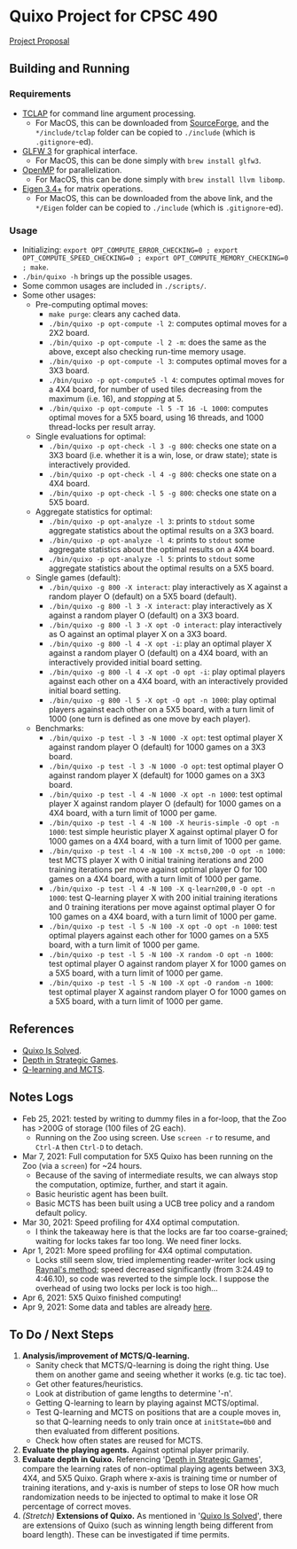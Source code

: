 # Quixo Project for CPSC 490

[Project Proposal](https://docs.google.com/document/d/1R93C6XVNl6pDwXdOTlAuGolf03njDcPjZosSgq-IqNI/edit#)

## Building and Running

### Requirements
- [TCLAP](http://tclap.sourceforge.net/manual.html) for command line argument processing.
  - For MacOS, this can be downloaded from [SourceForge](https://sourceforge.net/projects/tclap/files/), and the `*/include/tclap` folder can be copied to `./include` (which is `.gitignore`-ed).
- [GLFW 3](https://www.glfw.org/) for graphical interface.
  - For MacOS, this can be done simply with `brew install glfw3`.
- [OpenMP](https://www.openmp.org/) for parallelization.
  - For MacOS, this can be done simply with `brew install llvm libomp`.
- [Eigen 3.4+](http://eigen.tuxfamily.org/) for matrix operations.
  - For MacOS, this can be downloaded from the above link, and the `*/Eigen` folder can be copied to `./include` (which is `.gitignore`-ed).

### Usage
- Initializing: `export OPT_COMPUTE_ERROR_CHECKING=0 ; export OPT_COMPUTE_SPEED_CHECKING=0 ; export OPT_COMPUTE_MEMORY_CHECKING=0 ; make`.
- `./bin/quixo -h` brings up the possible usages.
- Some common usages are included in `./scripts/`.
- Some other usages:
  - Pre-computing optimal moves:
    - `make purge`: clears any cached data.
    - `./bin/quixo -p opt-compute -l 2`: computes optimal moves for a 2X2 board.
    - `./bin/quixo -p opt-compute -l 2 -m`: does the same as the above, except also checking run-time memory usage.
    - `./bin/quixo -p opt-compute -l 3`: computes optimal moves for a 3X3 board.
    - `./bin/quixo -p opt-compute5 -l 4`: computes optimal moves for a 4X4 board, for number of used tiles decreasing from the maximum (i.e. 16), and _stopping_ at 5.
    - `./bin/quixo -p opt-compute -l 5 -T 16 -L 1000`: computes optimal moves for a 5X5 board, using 16 threads, and 1000 thread-locks per result array.
  - Single evaluations for optimal:
    - `./bin/quixo -p opt-check -l 3 -g 800`: checks one state on a 3X3 board (i.e. whether it is a win, lose, or draw state); state is interactively provided.
    - `./bin/quixo -p opt-check -l 4 -g 800`: checks one state on a 4X4 board.
    - `./bin/quixo -p opt-check -l 5 -g 800`: checks one state on a 5X5 board.
  - Aggregate statistics for optimal:
    - `./bin/quixo -p opt-analyze -l 3`: prints to `stdout` some aggregate statistics about the optimal results on a 3X3 board.
    - `./bin/quixo -p opt-analyze -l 4`: prints to `stdout` some aggregate statistics about the optimal results on a 4X4 board.
    - `./bin/quixo -p opt-analyze -l 5`: prints to `stdout` some aggregate statistics about the optimal results on a 5X5 board.
  - Single games (default):
    - `./bin/quixo -g 800 -X interact`: play interactively as X against a random player O (default) on a 5X5 board (default).
    - `./bin/quixo -g 800 -l 3 -X interact`: play interactively as X against a random player O (default) on a 3X3 board.
    - `./bin/quixo -g 800 -l 3 -X opt -O interact`: play interactively as O against an optimal player X on a 3X3 board.
    - `./bin/quixo -g 800 -l 4 -X opt -i`: play an optimal player X against a random player O (default) on a 4X4 board, with an interactively provided initial board setting.
    - `./bin/quixo -g 800 -l 4 -X opt -O opt -i`: play optimal players against each other on a 4X4 board, with an interactively provided initial board setting.
    - `./bin/quixo -g 800 -l 5 -X opt -O opt -n 1000`: play optimal players against each other on a 5X5 board, with a turn limit of 1000 (one turn is defined as one move by each player).
  - Benchmarks:
    - `./bin/quixo -p test -l 3 -N 1000 -X opt`: test optimal player X against random player O (default) for 1000 games on a 3X3 board.
    - `./bin/quixo -p test -l 3 -N 1000 -O opt`: test optimal player O against random player X (default) for 1000 games on a 3X3 board.
    - `./bin/quixo -p test -l 4 -N 1000 -X opt -n 1000`: test optimal player X against random player O (default) for 1000 games on a 4X4 board, with a turn limit of 1000 per game.
    - `./bin/quixo -p test -l 4 -N 100 -X heuris-simple -O opt -n 1000`: test simple heuristic player X against optimal player O for 1000 games on a 4X4 board, with a turn limit of 1000 per game.
    - `./bin/quixo -p test -l 4 -N 100 -X mcts0,200 -O opt -n 1000`: test MCTS player X with 0 initial training iterations and 200 training iterations per move against optimal player O for 100 games on a 4X4 board, with a turn limit of 1000 per game.
    - `./bin/quixo -p test -l 4 -N 100 -X q-learn200,0 -O opt -n 1000`: test Q-learning player X with 200 initial training iterations and 0 training iterations per move against optimal player O for 100 games on a 4X4 board, with a turn limit of 1000 per game.
    - `./bin/quixo -p test -l 5 -N 100 -X opt -O opt -n 1000`: test optimal players against each other for 1000 games on a 5X5 board, with a turn limit of 1000 per game.
    - `./bin/quixo -p test -l 5 -N 100 -X random -O opt -n 1000`: test optimal player O against random player X for 1000 games on a 5X5 board, with a turn limit of 1000 per game.
    - `./bin/quixo -p test -l 5 -N 100 -X opt -O random -n 1000`: test optimal player X against random player O for 1000 games on a 5X5 board, with a turn limit of 1000 per game.

## References
- [Quixo Is Solved](https://arxiv.org/abs/2007.15895).
- [Depth in Strategic Games](https://www.semanticscholar.org/paper/Depth-in-Strategic-Games-Lantz-Isaksen/4dedc67aa2191731bf8cf1822d42cea290e73073).
- [Q-learning and MCTS](https://towardsdatascience.com/deep-reinforcement-learning-and-monte-carlo-tree-search-with-connect-4-ba22a4713e7a).

## Notes Logs
- Feb 25, 2021: tested by writing to dummy files in a for-loop, that the Zoo has >200G of storage (100 files of 2G each).
  - Running on the Zoo using screen. Use `screen -r` to resume, and `Ctrl-A` then `Ctrl-D` to detach.
- Mar 7, 2021: Full computation for 5X5 Quixo has been running on the Zoo (via a `screen`) for \~24 hours.
  - Because of the saving of intermediate results, we can always stop the computation, optimize, further, and start it again.
  - Basic heuristic agent has been built.
  - Basic MCTS has been built using a UCB tree policy and a random default policy.
- Mar 30, 2021: Speed profiling for 4X4 optimal computation.
  - I think the takeaway here is that the locks are far too coarse-grained; waiting for locks takes far too long. We need finer locks.
- Apr 1, 2021: More speed profiling for 4X4 optimal computation.
  - Locks still seem slow, tried implementing reader-writer lock using [Raynal's method](https://en.wikipedia.org/wiki/Readers%E2%80%93writer_lock); speed decreased significantly (from 3:24.49 to 4:46.10), so code was reverted to the simple lock. I suppose the overhead of using two locks per lock is too high...
- Apr 6, 2021: 5X5 Quixo finished computing!
- Apr 9, 2021: Some data and tables are already [here](https://docs.google.com/spreadsheets/d/1QHTtbHnen4D5Z1y54Qb_VpXX2rnCNzyErshk_EfAKto/edit).

## To Do / Next Steps
1. **Analysis/improvement of MCTS/Q-learning.**
   - Sanity check that MCTS/Q-learning is doing the right thing. Use them on another game and seeing whether it works (e.g. tic tac toe).
   - Get other features/heuristics.
   - Look at distribution of game lengths to determine '-n'.
   - Getting Q-learning to learn by playing against MCTS/optimal.
   - Test Q-learning and MCTS on positions that are a couple moves in, so that Q-learning needs to only train once at `initState=0b0` and then evaluated from different positions.
   - Check how often states are reused for MCTS.
2. **Evaluate the playing agents.** Against optimal player primarily.
3. **Evaluate depth in Quixo.** Referencing '[Depth in Strategic Games](https://www.semanticscholar.org/paper/Depth-in-Strategic-Games-Lantz-Isaksen/4dedc67aa2191731bf8cf1822d42cea290e73073)', compare the learning rates of non-optimal playing agents between 3X3, 4X4, and 5X5 Quixo. Graph where x-axis is training time or number of training iterations, and y-axis is number of steps to lose OR how much randomization needs to be injected to optimal to make it lose OR percentage of correct moves.
4. _(Stretch)_ **Extensions of Quixo.** As mentioned in '[Quixo Is Solved](https://arxiv.org/abs/2007.15895)', there are extensions of Quixo (such as winning length being different from board length). These can be investigated if time permits.
